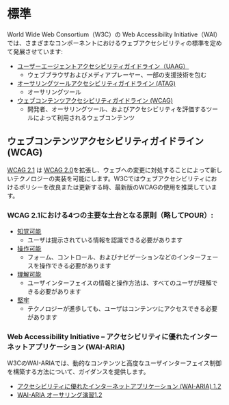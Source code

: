 # 標準

World Wide Web Consortium（W3C）の Web Accessibility Initiative（WAI）では、さまざまなコンポーネントにおけるウェブアクセシビリティの標準を定めて発展させています:


- [ユーザーエージェントアクセシビリティガイドライン（UAAG）](https://www.w3.org/WAI/standards-guidelines/uaag/)
  - ウェブブラウザおよびメディアプレーヤー、一部の支援技術を包む
- [オーサリングツールアクセシビリティガイドライン (ATAG)](https://www.w3.org/WAI/standards-guidelines/atag/)
  - オーサリングツール
- [ウェブコンテンツアクセシビリティガイドライン (WCAG)](https://www.w3.org/WAI/standards-guidelines/wcag/)
  - 開発者、オーサリングツール、およびアクセシビリティを評価するツールによって利用されるウェブコンテンツ

## ウェブコンテンツアクセシビリティガイドライン (WCAG)

[WCAG 2.1](https://www.w3.org/TR/WCAG21/) は [WCAG 2.0](https://www.w3.org/TR/WCAG20/)を拡張し、ウェブへの変更に対処することによって新しいテクノロジーの実装を可能にします。W3Cではウェブアクセシビリティにおけるポリシーを改良または更新する時、最新版のWCAGの使用を推奨しています。

### WCAG 2.1における4つの主要な土台となる原則（略してPOUR）:

- [知覚可能](https://www.w3.org/TR/WCAG21/#perceivable)
  - ユーザは提示されている情報を認識できる必要があります
- [操作可能](https://www.w3.org/TR/WCAG21/#operable)
  - フォーム、コントロール、およびナビゲーションなどのインターフェースを操作できる必要があります
- [理解可能](https://www.w3.org/TR/WCAG21/#understandable)
  - ユーザインターフェイスの情報と操作方法は、すべてのユーザが理解できる必要があります
- [堅牢](https://www.w3.org/TR/WCAG21/#robust)
  - テクノロジーが進歩しても、ユーザはコンテンツにアクセスできる必要があります

### Web Accessibility Initiative – アクセシビリティに優れたインターネットアプリケーション (WAI-ARIA)

W3CのWAI-ARIAでは、動的なコンテンツと高度なユーザインターフェイス制御を構築する方法について、ガイダンスを提供します。

- [アクセシビリティに優れたインターネットアプリケーション (WAI-ARIA) 1.2](https://www.w3.org/TR/wai-aria-1.2/)
- [WAI-ARIA オーサリング演習1.2](https://www.w3.org/TR/wai-aria-practices-1.2/)
